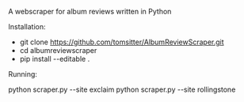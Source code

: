 A webscraper for album reviews written in Python

Installation:
- git clone https://github.com/tomsitter/AlbumReviewScraper.git
- cd albumreviewscraper
- pip install --editable .

Running:

python scraper.py --site exclaim
python scraper.py --site rollingstone
